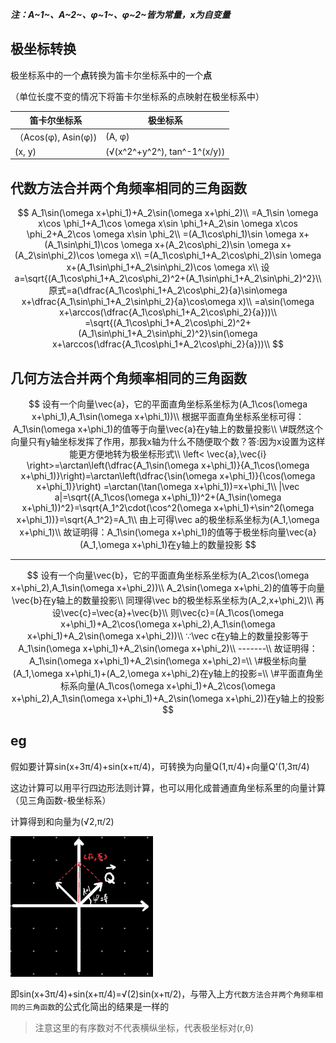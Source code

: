 ***注：A~1~、A~2~、φ~1~、φ~2~皆为常量，x为自变量***

## 极坐标转换
极坐标系中的一个**点**转换为笛卡尔坐标系中的一个**点**

（单位长度不变的情况下将笛卡尔坐标系的点映射在极坐标系中）

| 笛卡尔坐标系        | 极坐标系                     |
| ------------------- | ---------------------------- |
| （Acos(φ), Asin(φ)) | (A, φ)                       |
| (x, y)              | (√(x^2^+y^2^), tan^-1^(x/y)) |

## 代数方法合并两个角频率相同的三角函数

$$
A_1\sin(\omega x+\phi_1)+A_2\sin(\omega x+\phi_2)\\
=A_1\sin \omega x\cos \phi_1+A_1\cos \omega x\sin \phi_1+A_2\sin \omega x\cos \phi_2+A_2\cos \omega x\sin \phi_2\\
=(A_1\cos\phi_1)\sin \omega x+(A_1\sin\phi_1)\cos \omega x+(A_2\cos\phi_2)\sin \omega x+(A_2\sin\phi_2)\cos \omega x\\
=(A_1\cos\phi_1+A_2\cos\phi_2)\sin \omega x+(A_1\sin\phi_1+A_2\sin\phi_2)\cos \omega x\\
设a=\sqrt{(A_1\cos\phi_1+A_2\cos\phi_2)^2+(A_1\sin\phi_1+A_2\sin\phi_2)^2}\\
原式=a(\dfrac{A_1\cos\phi_1+A_2\cos\phi_2}{a}\sin\omega  x+\dfrac{A_1\sin\phi_1+A_2\sin\phi_2}{a}\cos\omega  x)\\
=a\sin(\omega x+\arccos(\dfrac{A_1\cos\phi_1+A_2\cos\phi_2}{a}))\\
=\sqrt{(A_1\cos\phi_1+A_2\cos\phi_2)^2+(A_1\sin\phi_1+A_2\sin\phi_2)^2}\sin(\omega x+\arccos(\dfrac{A_1\cos\phi_1+A_2\cos\phi_2}{a}))\\
$$

## 几何方法合并两个角频率相同的三角函数

$$
设有一个向量\vec{a}，它的平面直角坐标系坐标为(A_1\cos(\omega x+\phi_1),A_1\sin(\omega x+\phi_1))\\
根据平面直角坐标系坐标可得：A_1\sin(\omega x+\phi_1)的值等于向量\vec{a}在y轴上的数量投影\\
\#既然这个向量只有y轴坐标发挥了作用，那我x轴为什么不随便取个数？答:因为x设置为这样能更方便地转为极坐标形式\\
\left< \vec{a},\vec{i} \right>=\arctan\left(\dfrac{A_1\sin(\omega x+\phi_1)}{A_1\cos(\omega x+\phi_1)}\right)=\arctan\left(\dfrac{\sin(\omega x+\phi_1)}{\cos(\omega x+\phi_1)}\right)
=\arctan(\tan(\omega x+\phi_1))=x+\phi_1\\
|\vec a|=\sqrt{(A_1\cos(\omega x+\phi_1))^2+(A_1\sin(\omega x+\phi_1))^2}=\sqrt{A_1^2\cdot(\cos^2(\omega x+\phi_1)+\sin^2(\omega x+\phi_1))}=\sqrt{A_1^2}=A_1\\
由上可得\vec a的极坐标系坐标为(A_1,\omega x+\phi_1)\\
故证明得：A_1\sin(\omega x+\phi_1)的值等于极坐标向量\vec{a}(A_1,\omega x+\phi_1)在y轴上的数量投影
$$

------

$$
设有一个向量\vec{b}，它的平面直角坐标系坐标为(A_2\cos(\omega x+\phi_2),A_1\sin(\omega x+\phi_2))\\
A_2\sin(\omega x+\phi_2)的值等于向量\vec{b}在y轴上的数量投影\\
同理得\vec b的极坐标系坐标为(A_2,x+\phi_2)\\
再设\vec{c}=\vec{a}+\vec{b}\\
则\vec{c}=(A_1\cos(\omega x+\phi_1)+A_2\cos(\omega x+\phi_2),A_1\sin(\omega x+\phi_1)+A_2\sin(\omega x+\phi_2))\\
∵\vec c在y轴上的数量投影等于A_1\sin(\omega x+\phi_1)+A_2\sin(\omega x+\phi_2)\\
-------\\
故证明得：A_1\sin(\omega x+\phi_1)+A_2\sin(\omega x+\phi_2)=\\
\#极坐标向量(A_1,\omega x+\phi_1)+(A_2,\omega x+\phi_2)在y轴上的投影=\\
\#平面直角坐标系向量(A_1\cos(\omega x+\phi_1)+A_2\cos(\omega x+\phi_2),A_1\sin(\omega x+\phi_1)+A_2\sin(\omega x+\phi_2))在y轴上的投影
$$

## eg

假如要计算sin(x+3π/4)+sin(x+π/4)，可转换为向量Q(1,π/4)+向量Q'(1,3π/4)

这边计算可以用平行四边形法则计算，也可以用化成普通直角坐标系里的向量计算（见三角函数-极坐标系）

计算得到和向量为(√2,π/2)

<div align=float><img src="assets/1652268515333.png" alt="1652268515333" style="zoom:33%;" /></div>

即sin(x+3π/4)+sin(x+π/4)=√(2)sin(x+π/2)，与带入上方`代数方法合并两个角频率相同的三角函数`的公式化简出的结果是一样的

>  注意这里的有序数对不代表横纵坐标，代表极坐标对(r,θ)
